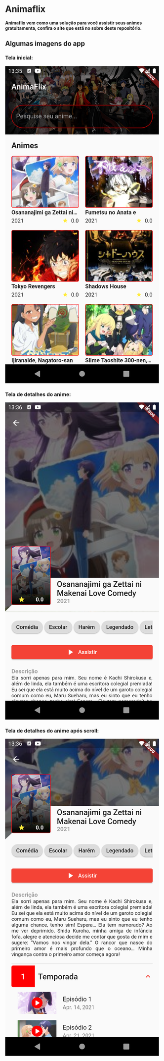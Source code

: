 # Animaflix

<b>Animaflix vem como uma solução para você assistir seus animes gratuitamenta, confira o site que está no sobre deste repositório.<b/>


## Algumas imagens do app

### Tela inicial:
![Tela inicial](https://github.com/aquino-mael/animaflix/blob/master/assets/application_images/home.png)

### Tela de detalhes do anime:
![Detalhes do anime](https://github.com/aquino-mael/animaflix/blob/master/assets/application_images/details_before_scroll.png)

### Tela de detalhes do anime após scroll:
![Detalhes do anime após realizar ação de scroll](https://github.com/aquino-mael/animaflix/blob/master/assets/application_images/details_after_scroll.png)
